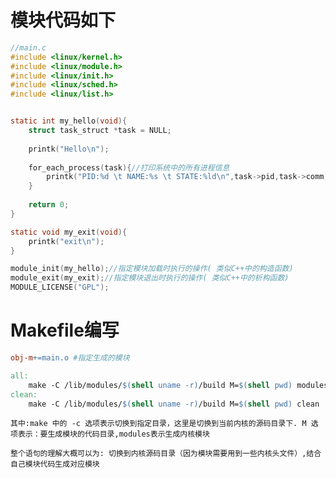 # 模块代码如下
```c
//main.c
#include <linux/kernel.h>
#include <linux/module.h>
#include <linux/init.h>
#include <linux/sched.h>
#include <linux/list.h>


static int my_hello(void){
    struct task_struct *task = NULL;
    
    printk("Hello\n");
    
    for_each_process(task){//打印系统中的所有进程信息
        printk("PID:%d \t NAME:%s \t STATE:%ld\n",task->pid,task->comm,task->state);
    }   
    
    return 0;
}

static void my_exit(void){
    printk("exit\n");
}

module_init(my_hello);//指定模块加载时执行的操作( 类似C++中的构造函数)
module_exit(my_exit);//指定模块退出时执行的操作( 类似C++中的析构函数)
MODULE_LICENSE("GPL");
```

# Makefile编写
```makefile
obj-m+=main.o #指定生成的模块

all:
    make -C /lib/modules/$(shell uname -r)/build M=$(shell pwd) modules
clean:
    make -C /lib/modules/$(shell uname -r)/build M=$(shell pwd) clean
```
    其中:make 中的 -c 选项表示切换到指定目录，这里是切换到当前内核的源码目录下. M 选项表示：要生成模块的代码目录,modules表示生成内核模块
    
    整个语句的理解大概可以为: 切换到内核源码目录（因为模块需要用到一些内核头文件）,结合自己模块代码生成对应模块